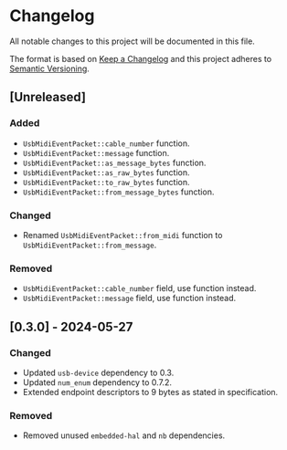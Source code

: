 # Changelog

All notable changes to this project will be documented in this file.

The format is based on [Keep a Changelog](http://keepachangelog.com/en/1.0.0/)
and this project adheres to [Semantic Versioning](http://semver.org/spec/v2.0.0.html).

## [Unreleased]

### Added

- `UsbMidiEventPacket::cable_number` function.
- `UsbMidiEventPacket::message` function.
- `UsbMidiEventPacket::as_message_bytes` function.
- `UsbMidiEventPacket::as_raw_bytes` function.
- `UsbMidiEventPacket::to_raw_bytes` function.
- `UsbMidiEventPacket::from_message_bytes` function.

### Changed

- Renamed `UsbMidiEventPacket::from_midi` function to `UsbMidiEventPacket::from_message`.

### Removed

- `UsbMidiEventPacket::cable_number` field, use function instead.
- `UsbMidiEventPacket::message` field, use function instead.

## [0.3.0] - 2024-05-27

### Changed

- Updated `usb-device` dependency to 0.3.
- Updated `num_enum` dependency to 0.7.2.
- Extended endpoint descriptors to 9 bytes as stated in specification.

### Removed

- Removed unused `embedded-hal` and `nb` dependencies.
